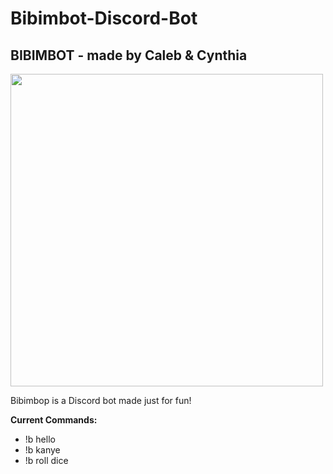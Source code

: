 # Bibimbot-Discord-Bot
## BIBIMBOT - made by Caleb &amp; Cynthia
<p align="left">
<img src ="./bibimbot-nobg" width=500/>
</p>
Bibimbop is a Discord bot made just for fun!

<b>Current Commands:</b>
* !b hello
* !b kanye
* !b roll dice